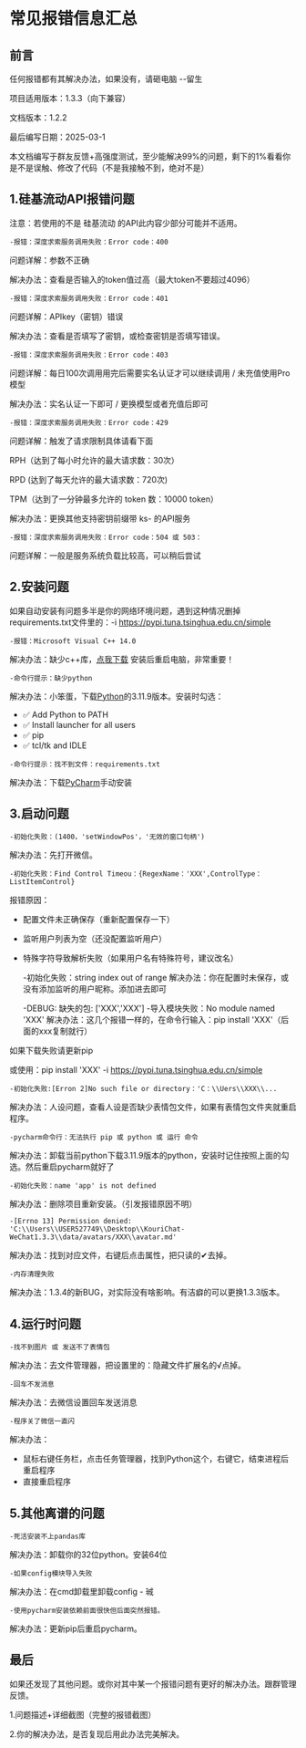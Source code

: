 # 常见报错信息汇总

## 前言

任何报错都有其解决办法，如果没有，请砸电脑 --留生

项目适用版本：1.3.3（向下兼容）

文档版本：1.2.2

最后编写日期：2025-03-1

本文档编写于群友反馈+高强度测试，至少能解决99%的问题，剩下的1%看看你是不是误触、修改了代码（不是我接触不到，绝对不是）

## 1.硅基流动API报错问题

注意：若使用的不是 硅基流动 的API此内容少部分可能并不适用。

    -报错：深度求索服务调用失败：Error code：400
问题详解：参数不正确

解决办法：查看是否输入的token值过高（最大token不要超过4096）

    -报错：深度求索服务调用失败：Error code：401
问题详解：APIkey（密钥）错误

解决办法：查看是否填写了密钥，或检查密钥是否填写错误。

    -报错：深度求索服务调用失败：Error code：403
问题详解：每日100次调用用完后需要实名认证才可以继续调用 / 未充值使用Pro模型

解决办法：实名认证一下即可 / 更换模型或者充值后即可

    -报错：深度求索服务调用失败：Error code：429
问题详解：触发了请求限制具体请看下面

RPH（达到了每小时允许的最大请求数：30次）

RPD (达到了每天允许的最大请求数：720次)

TPM（达到了一分钟最多允许的 token 数：10000 token）

解决办法：更换其他支持密钥前缀带 ks- 的API服务

    -报错：深度求索服务调用失败：Error code：504 或 503：
问题详解：一般是服务系统负载比较高，可以稍后尝试

## 2.安装问题

如果自动安装有问题多半是你的网络环境问题，遇到这种情况删掉requirements.txt文件里的：-i https://pypi.tuna.tsinghua.edu.cn/simple


    -报错：Microsoft Visual C++ 14.0
解决办法：缺少c++库，[点我下载](https://www.mefcl.com/vcredistpack.html) 安装后重启电脑，非常重要！

    -命令行提示：缺少python
解决办法：小笨蛋，下载[Python](https://www.python.org/ftp/python/3.11.9/python-3.11.9.exe)的3.11.9版本。安装时勾选：
   - ✅ Add Python to PATH
   - ✅ Install launcher for all users
   - ✅ pip
   - ✅ tcl/tk and IDLE


    -命令行提示：找不到文件：requirements.txt
解决办法：下载[PyCharm](https://download.jetbrains.com/python/pycharm-community-2024.3.3.exe)手动安装

## 3.启动问题

    -初始化失败：(1400，'setWindowPos'，'无效的窗口句柄')
解决办法：先打开微信。

    -初始化失败：Find Control Timeou：{RegexName：'XXX',ControlType：ListItemControl}
报错原因：
 - 配置文件未正确保存（重新配置保存一下）
 - 监听用户列表为空（还没配置监听用户）
 - 特殊字符导致解析失败（如果用户名有特殊符号，建议改名）


    -初始化失败：string index out of range
解决办法：你在配置时未保存，或没有添加监听的用户昵称。添加进去即可

     -DEBUG: 缺失的包: ['XXX','XXX']
     -导入模块失败：No module named 'XXX'
解决办法：这几个报错一样的，在命令行输入：pip install 'XXX'（后面的xxx复制就行）

如果下载失败请更新pip

或使用：pip install 'XXX' -i https://pypi.tuna.tsinghua.edu.cn/simple

    -初始化失败:[Erron 2]No such file or directory：'C：\\Uers\\XXX\\...
解决办法：人设问题，查看人设是否缺少表情包文件，如果有表情包文件夹就重启程序。

    -pycharm命令行：无法执行 pip 或 python 或 运行 命令
解决办法：卸载当前python下载3.11.9版本的python，安装时记住按照上面的勾选。然后重启pycharm就好了

    -初始化失败：name 'app' is not defined
解决办法：删除项目重新安装。（引发报错原因不明）

    -[Errno 13] Permission denied: 'C:\\Users\\USER527749\\Desktop\\KouriChat-WeChat1.3.3\\data/avatars/XXX\\avatar.md'
解决办法：找到对应文件，右键后点击属性，把只读的✔去掉。

    -内存清理失败
解决办法：1.3.4的新BUG，对实际没有啥影响。有洁癖的可以更换1.3.3版本。


## 4.运行时问题

    -找不到图片 或 发送不了表情包
解决办法：去文件管理器，把设置里的：隐藏文件扩展名的√点掉。

    -回车不发消息
解决办法：去微信设置回车发送消息

    -程序关了微信一直闪
解决办法：
- 鼠标右键任务栏，点击任务管理器，找到Python这个，右键它，结束进程后重启程序
- 直接重启程序

## 5.其他离谱的问题

    -死活安装不上pandas库
解决办法：卸载你的32位python。安装64位

    -如果config模块导入失败
解决办法：在cmd卸载里卸载config - 珹

    -使用pycharm安装依赖前面很快但后面突然报错。
解决办法：更新pip后重启pycharm。

## 最后

如果还发现了其他问题。或你对其中某一个报错问题有更好的解决办法。跟群管理反馈。

1.问题描述+详细截图（完整的报错截图）

2.你的解决办法，是否复现后用此办法完美解决。
